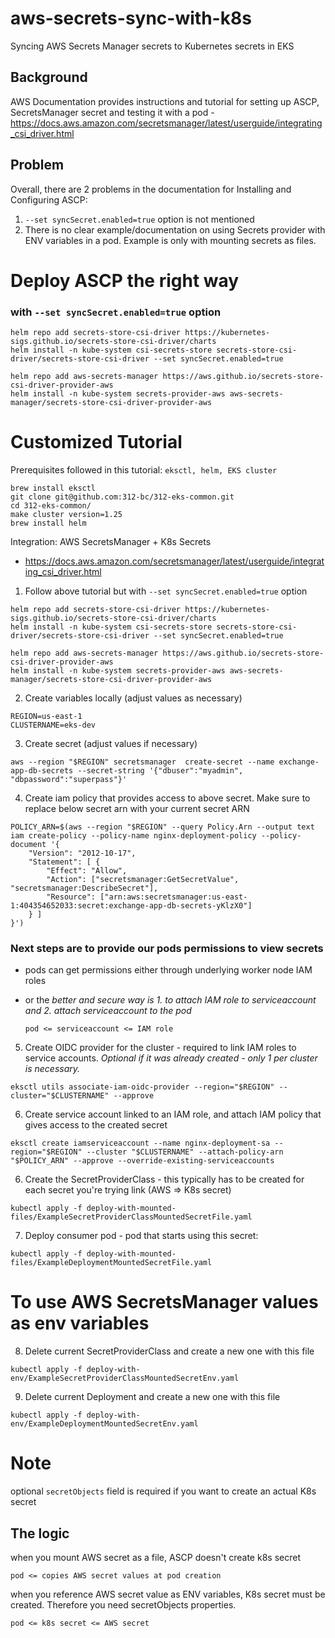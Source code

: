 # aws-secrets-sync-with-k8s
Syncing AWS Secrets Manager secrets to Kubernetes secrets in EKS


## Background
AWS Documentation provides instructions and tutorial for setting up ASCP, SecretsManager secret and testing it with a pod - https://docs.aws.amazon.com/secretsmanager/latest/userguide/integrating_csi_driver.html

## Problem
Overall, there are 2 problems in the documentation for Installing and Configuring ASCP:
1. `--set syncSecret.enabled=true` option is not mentioned
2. There is no clear example/documentation on using Secrets provider with ENV variables in a pod. Example is only with mounting secrets as files.


# Deploy ASCP the right way
### with `--set syncSecret.enabled=true` option

```
helm repo add secrets-store-csi-driver https://kubernetes-sigs.github.io/secrets-store-csi-driver/charts
helm install -n kube-system csi-secrets-store secrets-store-csi-driver/secrets-store-csi-driver --set syncSecret.enabled=true

helm repo add aws-secrets-manager https://aws.github.io/secrets-store-csi-driver-provider-aws
helm install -n kube-system secrets-provider-aws aws-secrets-manager/secrets-store-csi-driver-provider-aws
```


# Customized Tutorial
Prerequisites followed in this tutorial: `eksctl, helm, EKS cluster`
```
brew install eksctl
git clone git@github.com:312-bc/312-eks-common.git
cd 312-eks-common/
make cluster version=1.25
brew install helm
```

Integration: AWS SecretsManager + K8s Secrets
- https://docs.aws.amazon.com/secretsmanager/latest/userguide/integrating_csi_driver.html


1. Follow above tutorial but with `--set syncSecret.enabled=true` option
```
helm repo add secrets-store-csi-driver https://kubernetes-sigs.github.io/secrets-store-csi-driver/charts
helm install -n kube-system csi-secrets-store secrets-store-csi-driver/secrets-store-csi-driver --set syncSecret.enabled=true

helm repo add aws-secrets-manager https://aws.github.io/secrets-store-csi-driver-provider-aws
helm install -n kube-system secrets-provider-aws aws-secrets-manager/secrets-store-csi-driver-provider-aws
```

2. Create variables locally (adjust values as necessary)
```
REGION=us-east-1
CLUSTERNAME=eks-dev
```

3. Create secret (adjust values if necessary)
```
aws --region "$REGION" secretsmanager  create-secret --name exchange-app-db-secrets --secret-string '{"dbuser":"myadmin", "dbpassword":"superpass"}'
```

4. Create iam policy that provides access to above secret. Make sure to replace below secret arn with your current secret ARN
```
POLICY_ARN=$(aws --region "$REGION" --query Policy.Arn --output text iam create-policy --policy-name nginx-deployment-policy --policy-document '{
    "Version": "2012-10-17",
    "Statement": [ {
        "Effect": "Allow",
        "Action": ["secretsmanager:GetSecretValue", "secretsmanager:DescribeSecret"],
        "Resource": ["arn:aws:secretsmanager:us-east-1:404354652033:secret:exchange-app-db-secrets-yKlzX0"]
    } ]
}')
```

### Next steps are to provide our pods permissions to view secrets
- pods can get permissions either through underlying worker node IAM roles
- or the *better and secure way is 1. to attach IAM role to serviceaccount and 2. attach serviceaccount to the pod*
    
    `pod <= serviceaccount <= IAM role`

5. Create OIDC provider for the cluster - required to link IAM roles to service accounts.
*Optional if it was already created - only 1 per cluster is necessary.*
```
eksctl utils associate-iam-oidc-provider --region="$REGION" --cluster="$CLUSTERNAME" --approve 
```

6. Create service account linked to an IAM role, and attach IAM policy that gives access to the created secret
```
eksctl create iamserviceaccount --name nginx-deployment-sa --region="$REGION" --cluster "$CLUSTERNAME" --attach-policy-arn "$POLICY_ARN" --approve --override-existing-serviceaccounts
```

6. Create the SecretProviderClass - this typically has to be created for each secret you're trying link (AWS => K8s secret)
```
kubectl apply -f deploy-with-mounted-files/ExampleSecretProviderClassMountedSecretFile.yaml
```


7. Deploy consumer pod - pod that starts using this secret: 
```
kubectl apply -f deploy-with-mounted-files/ExampleDeploymentMountedSecretFile.yaml
```

# To use AWS SecretsManager values as env variables
8. Delete current SecretProviderClass and create a new one with this file
```
kubectl apply -f deploy-with-env/ExampleSecretProviderClassMountedSecretEnv.yaml
```

9. Delete current Deployment and create a new one with this file
```
kubectl apply -f deploy-with-env/ExampleDeploymentMountedSecretEnv.yaml
```

# Note
optional `secretObjects` field is required if you want to create an actual K8s secret

## The logic
when you mount AWS secret as a file, ASCP doesn't create k8s secret
```
pod <= copies AWS secret values at pod creation
```
when you reference AWS secret value as ENV variables, K8s secret must be created. Therefore you need secretObjects properties.
```
pod <= k8s secret <= AWS secret
```

